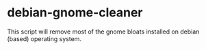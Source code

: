 # debian-gnome-cleaner
This script will remove most of the gnome bloats installed on debian (based) operating system.
